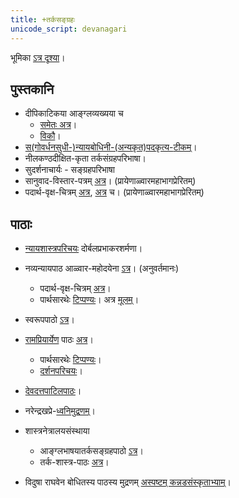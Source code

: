 ```yaml
---
title: +तर्कसङ्ग्रहः
unicode_script: devanagari
---
```



भूमिका‌ [ऽत्र दृश्या](https://sites.google.com/site/samskrtamsfo/darsanam/nyayashastram/2-vaisesikah)।  

## पुस्तकानि

- दीपिकाटिकया आङ्ग्लव्यख्यया च 
    - [समेतः अत्र](https://archive.org/stream/tarkasangraha00annagoog#page/n19/mode/2up)।
    - [विकौ](http://sa.wikisource.org/wiki/%E0%A4%A4%E0%A4%B0%E0%A5%8D%E0%A4%95%E0%A4%B8%E0%A4%99%E0%A5%8D%E0%A4%97%E0%A5%8D%E0%A4%B0%E0%A4%B9%E0%A4%83)।
- [स(गोवर्धनसुधी-)न्यायबोधिनी-(अन्यकृत)पदकृत्य-](https://archive.org/stream/TarkaSamgraha/TarkaSangrahansp#page/n9/mode/2up)[टीकम्](https://archive.org/stream/TarkaSamgraha/TarkaSangrahansp#page/n9/mode/2up)। 
- नीलकण्ठदीक्षित-कृता तर्कसंग्रहपरिभाषा।  
- सुदर्शनाचार्यः \- सङ्ग्रहपरिभाषा
- सानुवाद-विस्तार-पत्रम् [अत्र](https://docs.google.com/spreadsheets/d/1lzq8I-RbUPQb3J-B6qWANjS-Am7Mq7fUvQvTeINDjgE/edit#gid=1325220786)। (प्रायेणाळ्वारमहाभागप्रेरितम्)
- पदार्थ-वृक्ष-चित्रम् [अत्र](https://drive.mindmup.com/map/0B1_QBT-hoqqVUE1MQnJ5MlZxVjQ#), [अत्र](https://atlas.mindmup.com/2017/10/69dd23b0afd311e7a0351f176414c14a/tarkasangraha_padaarthaah/index.html) च। (प्रायेणाळ्वारमहाभागप्रेरितम्)  
    

## पाठाः

- [न्यायशास्त्रपरिचयः](https://www.youtube.com/playlist?list=PL96EFBA297839C620) दोर्बलप्रभाकरशर्मणा।
- नव्यन्यायपाठ आळ्वार-महोदयेना [ऽत्र](https://www.youtube.com/playlist?list=PL7_6YPlfLKeRttlUiKQFoIpM1eNhyhUmt)। (अनुवर्तमानः)
    - पदार्थ-वृक्ष-चित्रम् [अत्र](https://drive.mindmup.com/map?state=%7B%22ids%22:%5B%220B1_QBT-hoqqVaGJYYklIYkFJWkE%22%5D,%22action%22:%22open%22,%22userId%22:%22109000762913288837175%22%7D)।
    - पार्थसारथेः [टिप्पण्यः](https://docs.google.com/document/d/1DWfv6PZICrXgfNal_IM_Fv4SbOUoh5kFTXT_wC9JMDE/edit?usp=sharing)। अत्र [मूलम्](https://docs.google.com/file/d/0B7sTJkM2qIgqeFV0ZVpNaFhYLVE/edit?usp=docslist_api&filetype=msword)।
- स्वरूपपाठो [ऽत्र](https://sites.google.com/site/samskritavyakaranam/10---nyAyashAstram)।  
    
- [रामप्रियार्येण](https://sites.google.com/site/samskrtamsfo/system/errors/NodeNotFound?suri=wuid:gx:6bd88e96d569def2) पाठः [अत्र](https://www.youtube.com/watch?v=qvP65AIaHcI&list=PLYBqfL4ycMjsRkQI6wg6w8aPKIXScMKRp)।
    - पार्थसारथेः [टिप्पण्यः](https://sites.google.com/site/tarkasangrahah/)।
    - [दर्शनपरिचयः](https://docs.google.com/presentation/d/16c41MqycY1moC04mP5JBFQERy_GbduI9EVm3gu50udI/edit?usp=drive_web)।
- [देवदत्तपाटिलपाठः](https://www.youtube.com/playlist?list=PL63uIhJxWbghYVJlCEAVPvWI2X75z2V52)।
- नरेन्द्रखप्रे-[ध्वनिमुद्रणम्](https://archive.org/details/tarkasangrahaH)।
- शास्त्रनेत्रालयसंस्थाया
    - आङ्ग्लभाषयातर्कसङ्ग्रहपाठो [ऽत्र](https://www.youtube.com/playlist?list=PLLTkIJhDY0QiTiA2f2lZWelq84NuBDEXm)।
    - तर्क-शास्त्र-पाठः [अत्र](https://www.youtube.com/playlist?list=PLLTkIJhDY0QjfZ5M74571CpoO0IV5H5Vs)।
- विदुषा राघवेन बोधितस्य पाठस्य मुद्रणम् [अस्पष्टम् कन्नडसंस्कृताभ्याम्](https://archive.org/details/TarkaSangraha)।